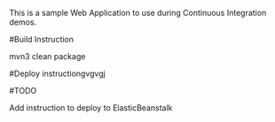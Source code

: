 This is a sample Web Application to use during Continuous Integration demos.

#Build Instruction

mvn3 clean package

#Deploy instructiongvgvgj


#TODO
 
Add instruction to deploy to ElasticBeanstalk
